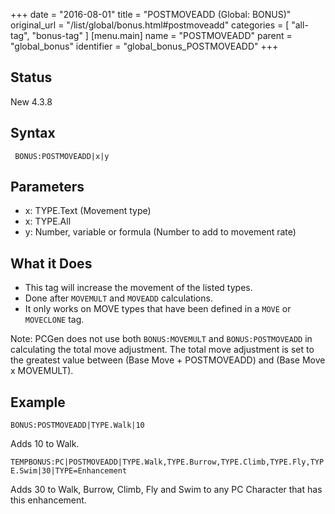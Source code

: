 +++
date = "2016-08-01"
title = "POSTMOVEADD (Global: BONUS)"
original_url = "/list/global/bonus.html#postmoveadd"
categories = [ "all-tag", "bonus-tag" ]
[menu.main]
    name = "POSTMOVEADD"
    parent = "global_bonus"
    identifier = "global_bonus_POSTMOVEADD"
+++

## Status

New 4.3.8

## Syntax

` BONUS:POSTMOVEADD|x|y`

## Parameters

-   x: TYPE.Text (Movement type)
-   x: TYPE.All
-   y: Number, variable or formula (Number to add to
    movement rate)



What it Does
------------

-   This tag will increase the movement of the listed types.
-   Done after `MOVEMULT` and `MOVEADD` calculations.
-   It only works on MOVE types that have been defined in a `MOVE` or
    `MOVECLONE` tag.

Note: PCGen does not use both `BONUS:MOVEMULT` and `BONUS:POSTMOVEADD`
in calculating the total move adjustment. The total move adjustment is
set to the greatest value between (Base Move + POSTMOVEADD) and (Base
Move x MOVEMULT).

Example
-------

`BONUS:POSTMOVEADD|TYPE.Walk|10`

Adds 10 to Walk.

`TEMPBONUS:PC|POSTMOVEADD|TYPE.Walk,TYPE.Burrow,TYPE.Climb,TYPE.Fly,TYPE.Swim|30|TYPE=Enhancement`

Adds 30 to Walk, Burrow, Climb, Fly and Swim to any PC Character that
has this enhancement.

